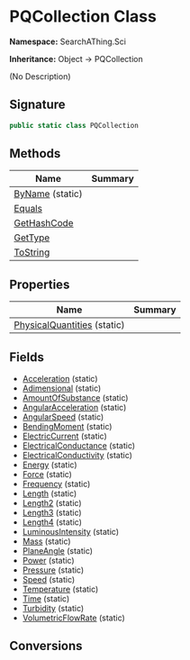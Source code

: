 # PQCollection Class
**Namespace:** SearchAThing.Sci

**Inheritance:** Object → PQCollection

(No Description)

## Signature
```csharp
public static class PQCollection
```
## Methods
|**Name**|**Summary**|
|---|---|
|[ByName](PQCollection/ByName.md) (static)||
|[Equals](PQCollection/Equals.md)||
|[GetHashCode](PQCollection/GetHashCode.md)||
|[GetType](PQCollection/GetType.md)||
|[ToString](PQCollection/ToString.md)||
## Properties
|**Name**|**Summary**|
|---|---|
|[PhysicalQuantities](PQCollection/PhysicalQuantities.md) (static)|
## Fields
- [Acceleration](PQCollection/Acceleration.md) (static)
- [Adimensional](PQCollection/Adimensional.md) (static)
- [AmountOfSubstance](PQCollection/AmountOfSubstance.md) (static)
- [AngularAcceleration](PQCollection/AngularAcceleration.md) (static)
- [AngularSpeed](PQCollection/AngularSpeed.md) (static)
- [BendingMoment](PQCollection/BendingMoment.md) (static)
- [ElectricCurrent](PQCollection/ElectricCurrent.md) (static)
- [ElectricalConductance](PQCollection/ElectricalConductance.md) (static)
- [ElectricalConductivity](PQCollection/ElectricalConductivity.md) (static)
- [Energy](PQCollection/Energy.md) (static)
- [Force](PQCollection/Force.md) (static)
- [Frequency](PQCollection/Frequency.md) (static)
- [Length](PQCollection/Length.md) (static)
- [Length2](PQCollection/Length2.md) (static)
- [Length3](PQCollection/Length3.md) (static)
- [Length4](PQCollection/Length4.md) (static)
- [LuminousIntensity](PQCollection/LuminousIntensity.md) (static)
- [Mass](PQCollection/Mass.md) (static)
- [PlaneAngle](PQCollection/PlaneAngle.md) (static)
- [Power](PQCollection/Power.md) (static)
- [Pressure](PQCollection/Pressure.md) (static)
- [Speed](PQCollection/Speed.md) (static)
- [Temperature](PQCollection/Temperature.md) (static)
- [Time](PQCollection/Time.md) (static)
- [Turbidity](PQCollection/Turbidity.md) (static)
- [VolumetricFlowRate](PQCollection/VolumetricFlowRate.md) (static)
## Conversions
